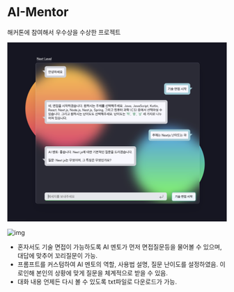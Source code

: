 # AI-Mentor

해커톤에 참여해서 우수상을 수상한 프로젝트

![chat](./public/chating.png)

![img](https://github.com/uuuuooii/AI-Mentor/assets/97392254/b77ae0c4-cd2d-43ff-8efd-b5fc8f34bcd2)

- 혼자서도 기술 면접이 가능하도록 AI 멘토가 먼저 면접질문등을 물어볼 수 있으며, 대답에 맞추어 꼬리질문이 가능.
- 프롬프트를 커스텀하여 AI 멘토의 역할, 사용법 설명, 질문 난이도를 설정하였음. 이로인해 본인의 상황에 맞게 질문을 체계적으로 받을 수 있음.
- 대화 내용 언제든 다시 볼 수 있도록 txt파일로 다운로드가 가능.
